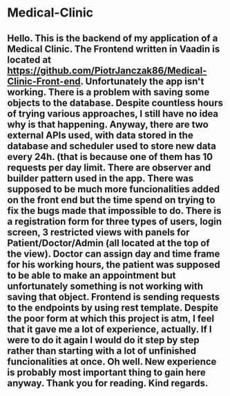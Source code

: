 # Medical-Clinic
## Hello. This is the backend of my application of a Medical Clinic. The Frontend written in Vaadin is located at https://github.com/PiotrJanczak86/Medical-Clinic-Front-end. Unfortunately the app isn't working. There is a problem with saving some objects to the database. Despite countless hours of trying various approaches, I still have no idea why is that happening. Anyway, there are two external APIs used, with data stored in the database and scheduler used to store new data every 24h. (that is because one of them has 10 requests per day limit. There are observer and builder pattern used in the app. There was supposed to be much more funcionalities added on the front end but the time spend on trying to fix the bugs made that impossible to do. There is a registration form for three types of users, login screen, 3 restricted views with panels for Patient/Doctor/Admin (all located at the top of the view). Doctor can assign day and time frame for his working hours, the patient was supposed to be able to make an appointment but unfortunately something is not working with saving that object. Frontend is sending requests to the endpoints by using rest template. Despite the poor form at which this project is atm, I feel that it gave me a lot of experience, actually. If I were to do it again I would do it step by step rather than starting with a lot of unfinished funcionalities at once. Oh well. New experience is probably most important thing to gain here anyway. Thank you for reading. Kind regards. 

